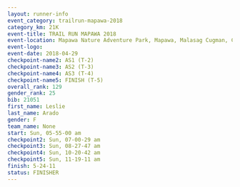 ```yaml
---
layout: runner-info 
event_category: trailrun-mapawa-2018 
category_km: 21K 
event-title: TRAIL RUN MAPAWA 2018 
event-location: Mapawa Nature Adventure Park, Mapawa, Malasag Cugman, Cagayan de Oro Philippines 
event-logo: 
event-date: 2018-04-29 
checkpoint-name2: AS1 (T-2) 
checkpoint-name3: AS2 (T-3) 
checkpoint-name4: AS3 (T-4) 
checkpoint-name5: FINISH (T-5) 
overall_rank: 129
gender_rank: 25
bib: 21051
first_name: Leslie
last_name: Arado
gender: F
team_name: None
start: Sun, 05-55-00 am
checkpoint2: Sun, 07-00-29 am
checkpoint3: Sun, 08-27-47 am
checkpoint4: Sun, 10-20-42 am
checkpoint5: Sun, 11-19-11 am
finish: 5-24-11
status: FINISHER
---
```

